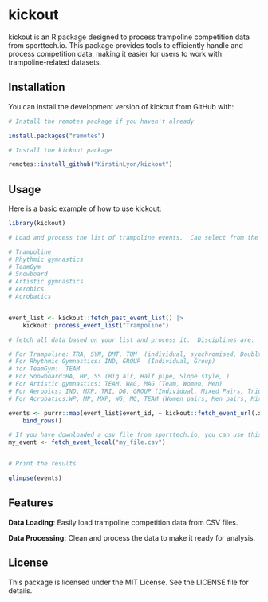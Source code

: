 # kickout

kickout is an R package designed to process trampoline competition data from sporttech.io. This package provides tools to efficiently handle and process competition data, making it easier for users to work with trampoline-related datasets.

## Installation

You can install the development version of kickout from GitHub with:

``` r
# Install the remotes package if you haven't already

install.packages("remotes")

# Install the kickout package

remotes::install_github("KirstinLyon/kickout")
```

## Usage

Here is a basic example of how to use kickout:

``` r
library(kickout)

# Load and process the list of trampoline events.  Can select from the following:  

# Trampoline
# Rhythmic gymnastics
# TeamGym
# Snowboard
# Artistic gymnastics
# Aerobics
# Acrobatics


event_list <- kickout::fetch_past_event_list() |> 
    kickout::process_event_list("Trampoline")

# fetch all data based on your list and process it.  Disciplines are:

# For Trampoline: TRA, SYN, DMT, TUM  (individual, synchromised, Doublt Mini Trampoline, Tumbling)
# For Rhythmic Gymnastics: IND, GROUP  (Individual, Group)
# for TeamGym:  TEAM
# For Snowboard:BA, HP, SS (Big air, Half pipe, Slope style, )
# For Artistic gymnastics: TEAM, WAG, MAG (Team, Women, Men)
# For Aerobics: IND, MXP, TRI, DG, GROUP (Individual, Mixed Pairs, Trio, Dance gymnastics, Group)
# For Acrobatics:WP, MP, MXP, WG, MG, TEAM (Women pairs, Men pairs, Mixed pairs, Women group, Men group, Team)

events <- purrr::map(event_list$event_id, ~ kickout::fetch_event_url(.x, event_list     , DISCIPLINE)) |>
    bind_rows()

# If you have downloaded a csv file from sporttech.io, you can use this to process it
my_event <- fetch_event_local("my_file.csv")


# Print the results

glimpse(events)
```

## Features

**Data Loading**: Easily load trampoline competition data from CSV files.

**Data Processing:** Clean and process the data to make it ready for analysis.

## License

This package is licensed under the MIT License. See the LICENSE file for details.
